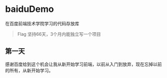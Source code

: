 # baiduDemo
在百度前端技术学院学习的代码存放库

> Flag  坚持66天，3个月内能独立写一个项目

## 第一天
感谢百度给到这个机会让我从新开始学习前端，以前从入门到放弃，现在忘掉以前的所有，从新开始学习。


